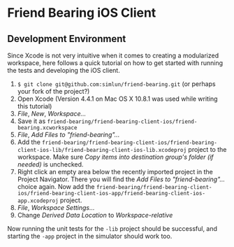 Friend Bearing iOS Client
=========================

Development Environment
-----------------------

Since Xcode is not very intuitive when it comes to creating a modularized workspace, here follows a quick tutorial on how to get started with running the tests and developing the iOS client.

1. `$ git clone git@github.com:simlun/friend-bearing.git` (or perhaps your fork of the project?)
2. Open Xcode (Version 4.4.1 on Mac OS X 10.8.1 was used while writing this tutorial)
3. _File_, _New_, _Workspace..._
4. Save it as `friend-bearing/friend-bearing-client-ios/friend-bearing.xcworkspace`
5. _File_, _Add Files to "friend-bearing"..._
6. Add the `friend-bearing/friend-bearing-client-ios/friend-bearing-client-ios-lib/friend-bearing-client-ios-lib.xcodeproj` project to the workspace. Make sure _Copy items into destination group's folder (if needed)_ is unchecked.
7. Right click an empty area below the recently imported project in the Project Navigator. There you will find the _Add Files to "friend-bearing"..._ choice again. Now add the `friend-bearing/friend-bearing-client-ios/friend-bearing-client-ios-app/friend-bearing-client-ios-app.xcodeproj` project.
8. _File_, _Workspace Settings..._
9. Change _Derived Data Location_ to _Workspace-relative_

Now running the unit tests for the `-lib` project should be successful, and starting the `-app` project in the simulator should work too.
